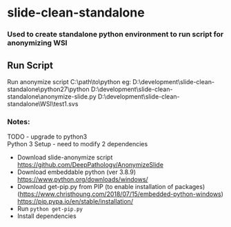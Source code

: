 # slide-clean-standalone

### Used to create standalone python environment to run script for anonymizing WSI  

## Run Script  
Run anonymize script
    C:\path\to\python <path to script> <path to WSI>
    eg: D:\development\slide-clean-standalone\python27\python D:\development\slide-clean-standalone\anonymize-slide.py D:\development\slide-clean-standalone\WSI\test1.svs


### Notes:  
TODO - upgrade to python3  
Python 3 Setup - need to modify 2 dependencies  
- Download slide-anonymize script  
  https://github.com/DeepPathology/AnonymizeSlide  
- Download embeddable python (ver 3.8.9)
  https://www.python.org/downloads/windows/  
- Download get-pip.py from PIP (to enable installation of packages) (https://www.christhoung.com/2018/07/15/embedded-python-windows)  
  https://pip.pypa.io/en/stable/installation/  
- Run `python get-pip.py`
- Install dependencies
